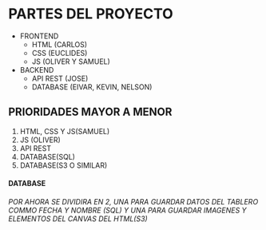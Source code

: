 # PARTES DEL PROYECTO

* FRONTEND
  * HTML (CARLOS)
  * CSS (EUCLIDES)
  * JS (OLIVER Y SAMUEL)
* BACKEND
  * API REST (JOSE)
  * DATABASE (EIVAR, KEVIN, NELSON)

## PRIORIDADES MAYOR A MENOR
1. HTML, CSS Y JS(SAMUEL)
2. JS (OLIVER)
3. API REST
4. DATABASE(SQL)
5. DATABASE(S3 O SIMILAR)
   
#### DATABASE
###### POR AHORA SE DIVIDIRA EN 2, UNA PARA GUARDAR DATOS DEL TABLERO COMMO FECHA Y NOMBRE (SQL) Y UNA PARA GUARDAR IMAGENES Y ELEMENTOS DEL CANVAS DEL HTML(S3)
   
